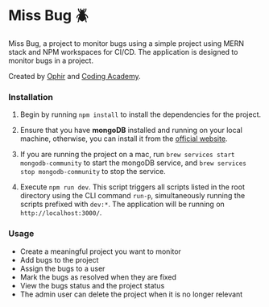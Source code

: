 # Miss Bug 🪲

Miss Bug, a project to monitor bugs using a simple project using MERN stack and NPM workspaces for CI/CD.
The application is designed to monitor bugs in a project.

Created by [Ophir](https://develophir.com/) and [Coding Academy](https://www.coding-academy.org/).

### Installation

1. Begin by running `npm install` to install the dependencies for the project.


2. Ensure that you have <b>mongoDB</b> installed and running on your local machine, otherwise, you can install it from the [official website](https://www.mongodb.com/docs/manual/administration/install-community/). 


3. If you are running the project on a mac, run `brew services start mongodb-community` to start the mongoDB service, and `brew services stop mongodb-community` to stop the service.


4. Execute `npm run dev`. This script triggers all scripts listed in the root directory using the CLI command `run-p`, simultaneously running the scripts prefixed with `dev:*`. The application will be running on `http://localhost:3000/`.


### Usage
- Create a meaningful project you want to monitor
- Add bugs to the project
- Assign the bugs to a user
- Mark the bugs as resolved when they are fixed
- View the bugs status and the project status
- The admin user can delete the project when it is no longer relevant

